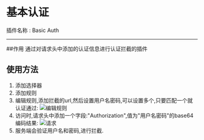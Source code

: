 基本认证
===
插件名称 : Basic Auth

---
##作用
通过对请求头中添加的认证信息进行认证拦截的插件
## 使用方法
1. 添加选择器
2. 添加规则
3. 编辑规则,添加拦截的url,然后设置用户名密码,可以设置多个,只要匹配一个就认证通过:
![编辑规则](../img/nginx/nginx_lua/orange/baseauth/基本认证.png)
4. 访问时,请求头中添加一个字段:"Authorization",值为"用户名密码"的base64编码结果:
![请求](../img/nginx/nginx_lua/orange/baseauth/请求.png)
5. 服务端会验证用户名和密码,进行拦截.